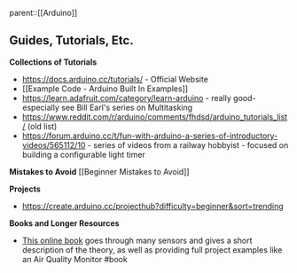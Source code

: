 parent::[[Arduino]]

## Guides, Tutorials, Etc.
**Collections of Tutorials**
- https://docs.arduino.cc/tutorials/ - Official Website
- [[Example Code - Arduino Built In Examples]]
- https://learn.adafruit.com/category/learn-arduino - really good- especially see Bill Earl's series on Multitasking
- https://www.reddit.com/r/arduino/comments/fhdsd/arduino_tutorials_list/ (old list)
- https://forum.arduino.cc/t/fun-with-arduino-a-series-of-introductory-videos/565112/10 - series of videos from a railway hobbyist - focused on building a configurable light timer

**Mistakes to Avoid**
[[Beginner Mistakes to Avoid]]

**Projects**
- https://create.arduino.cc/projecthub?difficulty=beginner&sort=trending

**Books and Longer Resources**
- [This online book](https://rizkia.staff.telkomuniversity.ac.id/files/2017/11/Designing-Embedded-Systems-with-Arduino-Tianhong-Pan-Yi-Zhu-Springer-2017.pdf) goes through many sensors and gives a short description of the theory, as well as providing full project examples like an Air Quality Monitor  #book
